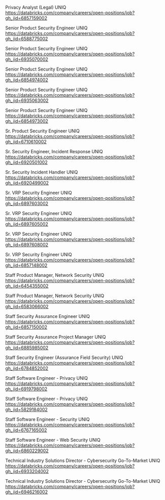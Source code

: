 Privacy Analyst (Legal) UNIQ https://databricks.com/company/careers/open-positions/job?gh_jid=6857159002

Senior Product Security Engineer UNIQ https://databricks.com/company/careers/open-positions/job?gh_jid=6588775002

Senior Product Security Engineer UNIQ https://databricks.com/company/careers/open-positions/job?gh_jid=6935070002

Senior Product Security Engineer UNIQ https://databricks.com/company/careers/open-positions/job?gh_jid=6854974002

Senior Product Security Engineer UNIQ https://databricks.com/company/careers/open-positions/job?gh_jid=6935063002

Senior Product Security Engineer UNIQ https://databricks.com/company/careers/open-positions/job?gh_jid=6854973002

Sr. Product Security Engineer  UNIQ https://databricks.com/company/careers/open-positions/job?gh_jid=6710610002

Sr. Security Engineer, Incident Response UNIQ https://databricks.com/company/careers/open-positions/job?gh_jid=6920501002

Sr. Security Incident Handler UNIQ https://databricks.com/company/careers/open-positions/job?gh_jid=6920499002

Sr. VRP Security Engineer UNIQ https://databricks.com/company/careers/open-positions/job?gh_jid=6897603002

Sr. VRP Security Engineer UNIQ https://databricks.com/company/careers/open-positions/job?gh_jid=6897605002

Sr. VRP Security Engineer UNIQ https://databricks.com/company/careers/open-positions/job?gh_jid=6897608002

Sr. VRP Security Engineer UNIQ https://databricks.com/company/careers/open-positions/job?gh_jid=6857148002

Staff Product Manager, Network Security UNIQ https://databricks.com/company/careers/open-positions/job?gh_jid=6454355002

Staff Product Manager, Network Security UNIQ https://databricks.com/company/careers/open-positions/job?gh_jid=6583066002

 Staff Security Assurance Engineer UNIQ https://databricks.com/company/careers/open-positions/job?gh_jid=6857150002

Staff Security Assurance Project Manager UNIQ https://databricks.com/company/careers/open-positions/job?gh_jid=6885985002

Staff Security Engineer (Assurance Field Security) UNIQ https://databricks.com/company/careers/open-positions/job?gh_jid=6784852002

Staff Software Engineer - Privacy UNIQ https://databricks.com/company/careers/open-positions/job?gh_jid=6919798002

Staff Software Engineer - Privacy UNIQ https://databricks.com/company/careers/open-positions/job?gh_jid=5829184002

Staff Software Engineer - Security UNIQ https://databricks.com/company/careers/open-positions/job?gh_jid=6767165002

Staff Software Engineer - Web Security UNIQ https://databricks.com/company/careers/open-positions/job?gh_jid=6860229002

Technical Industry Solutions Director - Cybersecurity Go-To-Market UNIQ https://databricks.com/company/careers/open-positions/job?gh_jid=6933204002

Technical Industry Solutions Director - Cybersecurity Go-To-Market UNIQ https://databricks.com/company/careers/open-positions/job?gh_jid=6946216002


